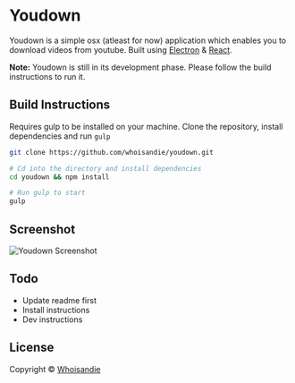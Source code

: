 # Youdown

Youdown is a simple osx (atleast for now) application which enables you to download videos from youtube.
Built using [Electron](http://electron.atom.io/) & [React](https://facebook.github.io/react).

**Note:** Youdown is still in its development phase. Please follow the build instructions to run it.



## Build Instructions
Requires gulp to be installed on your machine.
Clone the repository, install dependencies and run `gulp`

``` bash
git clone https://github.com/whoisandie/youdown.git

# Cd into the directory and install dependencies
cd youdown && npm install

# Run gulp to start
gulp
```



## Screenshot
![Youdown Screenshot](https://s3-us-west-2.amazonaws.com/github.whoisandie.com/youdown-screen.png)



## Todo
+ Update readme first
+ Install instructions
+ Dev instructions



## License
Copyright &copy; [Whoisandie](http://whoisandie.com)